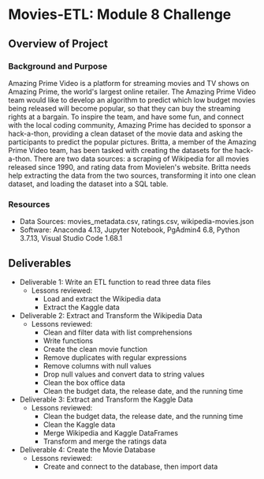 # Movies-ETL: Module 8 Challenge

## Overview of Project

### Background and Purpose

Amazing Prime Video is a platform for streaming movies and TV shows on Amazing Prime, the world's largest online retailer. The Amazing Prime Video team would like to develop an algorithm to predict which low budget movies being released will become popular, so that they can buy the streaming rights at a bargain. To inspire the team, and have some fun, and connect with the local coding community, Amazing Prime has decided to sponsor a hack-a-thon, providing a clean dataset of the movie data and asking the participants to predict the popular pictures. Britta, a member of the Amazing Prime Video team, has been tasked with creating the datasets for the hack-a-thon. There are two data sources: a scraping of Wikipedia for all movies released since 1990, and rating data from Movielen's website. Britta needs help extracting the data from the two sources, transforming it into one clean dataset, and loading the dataset into a SQL table.

### Resources

- Data Sources: movies_metadata.csv, ratings.csv, wikipedia-movies.json
- Software: Anaconda 4.13, Jupyter Notebook, PgAdmin4 6.8,  Python 3.7.13, Visual Studio Code 1.68.1

## Deliverables

+ Deliverable 1: Write an ETL function to read three data files
  - Lessons reviewed:
    * Load and extract the Wikipedia data
    * Extract the Kaggle data
+ Deliverable 2: Extract and Transform the Wikipedia Data
  - Lessons reviewed:
    * Clean and filter data with list comprehensions
    * Write functions
    * Create the clean movie function
    * Remove duplicates with regular expressions
    * Remove columns with null values
    * Drop null values and convert data to string values
    * Clean the box office data
    * Clean the budget data, the release date, and the running time
+ Deliverable 3: Extract and Transform the Kaggle Data
  - Lessons reviewed:
    * Clean the budget data, the release date, and the running time
    * Clean the Kaggle data
    * Merge Wikipedia and Kaggle DataFrames
    * Transform and merge the ratings data 
+ Deliverable 4: Create the Movie Database
  - Lessons reviewed:
    * Create and connect to the database, then import data
